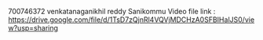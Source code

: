 700746372
venkatanaganikhil reddy Sanikommu
Video file link : https://drive.google.com/file/d/1TsD7zQjnRl4VQVjMDCHzA0SFBIHalJS0/view?usp=sharing
